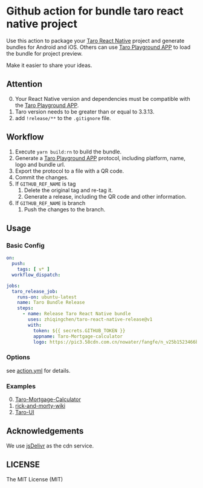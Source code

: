 # Github action for bundle taro react native project

Use this action to package your [Taro React Native](https://docs.taro.zone/) project and generate bundles for Android and iOS. Others can use [Taro Playground APP](https://github.com/wuba/taro-playground) to load the bundle for project preview.

Make it easier to share your ideas.

## Attention

0. Your React Native version and dependencies must be compatible with the [Taro Playground APP](https://github.com/wuba/taro-playground/blob/main/package.json). 
1. Taro version needs to be greater than or equal to 3.3.13.
2. add `!release/**` to the `.gitignore` file.
## Workflow

1. Execute `yarn build:rn` to build the bundle.
2. Generate a [Taro Playground APP](https://github.com/wuba/taro-playground) protocol, including platform, name, logo and bundle url.
3. Export the protocol to a file with a QR code.
4. Commit the changes.
5. If `GITHUB_REF_NAME` is tag
   1. Delete the original tag and re-tag it.
   2. Generate a release, including the QR code and other information.
6. If `GITHUB_REF_NAME` is branch
   1. Push the changes to the branch.

## Usage

### Basic Config

```yml
on:
  push:
    tags: [ v* ]
  workflow_dispatch:

jobs:
  taro_release_job:
    runs-on: ubuntu-latest
    name: Taro Bundle Release
    steps:
      - name: Release Taro React Native bundle
        uses: zhiqingchen/taro-react-native-release@v1
        with:
          token: ${{ secrets.GITHUB_TOKEN }}
          appname: Taro-Mortgage-calculator
          logo: https://pic3.58cdn.com.cn/nowater/fangfe/n_v25b1523466b894881b9bdeda7618a8af2.png
```

### Options

see [action.yml](./action.yml) for details.

### Examples

0. [Taro-Mortgage-Calculator](https://github.com/wuba/Taro-Mortgage-Calculator/tree/master/.github/workflows/main.yml)
1. [rick-and-morty-wiki](https://github.com/rick-and-morty-wiki/rick-and-morty-wiki/blob/master/.github/workflows/main.yml)
2. [Taro-UI](https://github.com/wuba/taro-ui-rn/blob/feature-support-rn/.github/workflows/rn-release.yml)

## Acknowledgements

We use [jsDelivr](https://www.jsdelivr.com/?docs=gh) as the cdn service.
## LICENSE

The MIT License (MIT)
